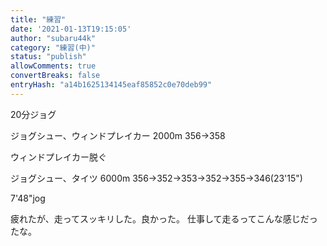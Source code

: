```yaml
---
title: "練習"
date: '2021-01-13T19:15:05'
author: "subaru44k"
category: "練習(中)"
status: "publish"
allowComments: true
convertBreaks: false
entryHash: "a14b1625134145eaf85852c0e70deb99"
---
```

20分ジョグ

ジョグシュー、ウィンドプレイカー
2000m
356→358

ウィンドプレイカー脱ぐ

ジョグシュー、タイツ
6000m
356→352→353→352→355→346(23'15")

7'48"jog

疲れたが、走ってスッキリした。良かった。
仕事して走るってこんな感じだったな。
